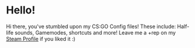 # Hello!
Hi there, you've stumbled upon my CS:GO Config files!
These include: Half-life sounds, Gamemodes, shortcuts and more!
Leave me a +rep on my [Steam Profile](https://steamcommunity.com/id/limatt/) if you liked it :)
